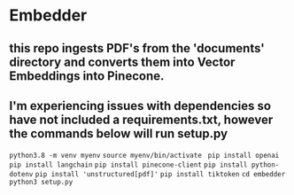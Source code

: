 # Embedder

## this repo ingests PDF's from the 'documents' directory and converts them into Vector Embeddings into Pinecone.

## I'm experiencing issues with dependencies so have not included a requirements.txt, however the commands below will run setup.py

``
python3.8 -m venv myenv
``
``
source myenv/bin/activate 
``
``
pip install openai
``
``
pip install langchain
``
``
pip install pinecone-client
``
``
pip install python-dotenv
``
``
pip install 'unstructured[pdf]'
``
``
pip install tiktoken
``
``
cd embedder
``
``
python3 setup.py
``
